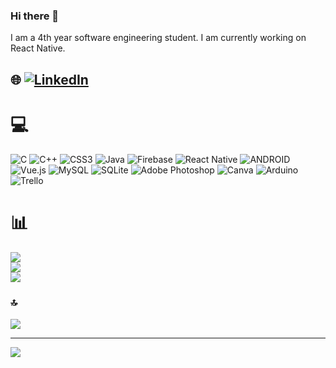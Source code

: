 ### Hi there 👋
I am a 4th year software engineering student. I am currently working on React Native.


## 🌐 [![LinkedIn](https://img.shields.io/badge/LinkedIn-%230077B5.svg?logo=linkedin&logoColor=white)](https://linkedin.com/in/https://www.linkedin.com/in/özlem-miğfer/) 


# 💻 
![C](https://img.shields.io/badge/c-%2300599C.svg?style=for-the-badge&logo=c&logoColor=white) ![C++](https://img.shields.io/badge/c++-%2300599C.svg?style=for-the-badge&logo=c%2B%2B&logoColor=white) ![CSS3](https://img.shields.io/badge/css3-%231572B6.svg?style=for-the-badge&logo=css3&logoColor=white) ![Java](https://img.shields.io/badge/java-%23ED8B00.svg?style=for-the-badge&logo=java&logoColor=white) ![Firebase](https://img.shields.io/badge/firebase-%23039BE5.svg?style=for-the-badge&logo=firebase) ![React Native](https://img.shields.io/badge/react_native-%2320232a.svg?style=for-the-badge&logo=react&logoColor=%2361DAFB) ![ANDROID](https://img.shields.io/badge/android-%2320232a.svg?style=for-the-badge&logo=android&logoColor=%a4c639) ![Vue.js](https://img.shields.io/badge/vuejs-%2335495e.svg?style=for-the-badge&logo=vuedotjs&logoColor=%234FC08D) ![MySQL](https://img.shields.io/badge/mysql-%2300f.svg?style=for-the-badge&logo=mysql&logoColor=white) ![SQLite](https://img.shields.io/badge/sqlite-%2307405e.svg?style=for-the-badge&logo=sqlite&logoColor=white) ![Adobe Photoshop](https://img.shields.io/badge/adobephotoshop-%2331A8FF.svg?style=for-the-badge&logo=adobephotoshop&logoColor=white) ![Canva](https://img.shields.io/badge/Canva-%2300C4CC.svg?style=for-the-badge&logo=Canva&logoColor=white) ![Arduino](https://img.shields.io/badge/-Arduino-00979D?style=for-the-badge&logo=Arduino&logoColor=white) ![Trello](https://img.shields.io/badge/Trello-%23026AA7.svg?style=for-the-badge&logo=Trello&logoColor=white)
# 📊 
![](https://github-readme-stats.vercel.app/api?username=OzlemMigfer&theme=dark&hide_border=false&include_all_commits=false&count_private=false)<br/>
![](https://github-readme-streak-stats.herokuapp.com/?user=OzlemMigfer&theme=dark&hide_border=false)<br/>
![](https://github-readme-stats.vercel.app/api/top-langs/?username=OzlemMigfer&theme=dark&hide_border=false&include_all_commits=false&count_private=false&layout=compact)

### 🔝
![](https://github-contributor-stats.vercel.app/api?username=OzlemMigfer&limit=5&theme=dark&combine_all_yearly_contributions=true)

---
[![](https://visitcount.itsvg.in/api?id=OzlemMigfer&icon=0&color=3)](https://visitcount.itsvg.in)

<!-- Proudly created with GPRM ( https://gprm.itsvg.in ) -->
